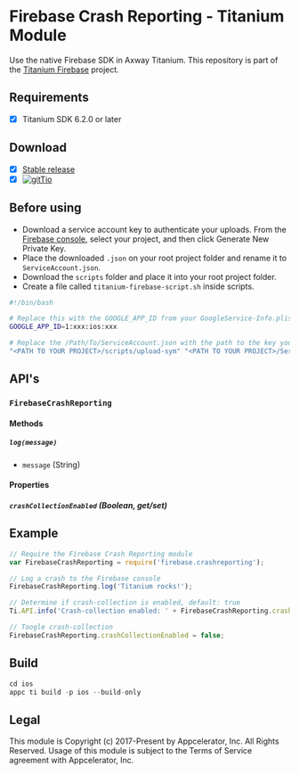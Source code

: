 # Firebase Crash Reporting - Titanium Module
Use the native Firebase SDK in Axway Titanium. This repository is part of the [Titanium Firebase](https://github.com/hansemannn/titanium-firebase) project.

## Requirements
- [x] Titanium SDK 6.2.0 or later

## Download
- [x] [Stable release](https://github.com/hansemannn/titanium-firebase-crash-reporting/releases)
- [x] [![gitTio](http://hans-knoechel.de/shields/shield-gittio.svg)](http://gitt.io/component/firebase.crashreporting)

## Before using
- Download a service account key to authenticate your uploads. From the [Firebase console](https://console.firebase.google.com/project/_/settings/serviceaccounts/crashreporting), select your project, and then click Generate New Private Key.
- Place the downloaded `.json` on your root project folder and rename it to `ServiceAccount.json`.
- Download the `scripts` folder and place it into your root project folder.
- Create a file called `titanium-firebase-script.sh` inside scripts.

```sh
#!/bin/bash

# Replace this with the GOOGLE_APP_ID from your GoogleService-Info.plist file
GOOGLE_APP_ID=1:xxx:ios:xxx

# Replace the /Path/To/ServiceAccount.json with the path to the key you just downloaded
"<PATH TO YOUR PROJECT>/scripts/upload-sym" "<PATH TO YOUR PROJECT>/ServiceAccount.json"
```


## API's

### `FirebaseCrashReporting`

#### Methods

##### `log(message)`
  - `message` (String)

#### Properties

##### `crashCollectionEnabled` (Boolean, get/set)

## Example
```js
// Require the Firebase Crash Reporting module
var FirebaseCrashReporting = require('firebase.crashreporting');

// Log a crash to the Firebase console
FirebaseCrashReporting.log('Titanium rocks!');

// Determine if crash-collection is enabled, default: true
Ti.API.info('Crash-collection enabled: ' + FirebaseCrashReporting.crashCollectionEnabled);

// Toogle crash-collection
FirebaseCrashReporting.crashCollectionEnabled = false;
```

## Build
```js
cd ios
appc ti build -p ios --build-only
```

## Legal

This module is Copyright (c) 2017-Present by Appcelerator, Inc. All Rights Reserved. 
Usage of this module is subject to the Terms of Service agreement with Appcelerator, Inc.  
